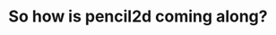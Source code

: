 ---
title: 'So how is pencil2d coming along?'
redirect_to:
  - 'https://discuss.pencil2d.org/t/so-how-is-pencil2d-coming-along/448'
---